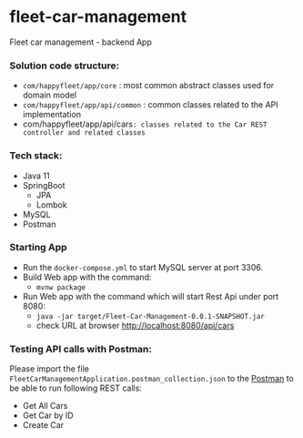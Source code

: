 # fleet-car-management
Fleet car management - backend App

### Solution code structure:

- `com/happyfleet/app/core` : most common abstract classes used for domain model
- `com/happyfleet/app/api/common` : common classes related to the API implementation
- com/happyfleet/app/api/cars` : classes related to the Car REST controller and related classes
  `
### Tech stack:

- Java 11
- SpringBoot
  - JPA
  - Lombok
- MySQL
- Postman

### Starting App
- Run the `docker-compose.yml` to start MySQL server at port 3306.
- Build Web app with the command:
  - `mvnw package`
- Run Web app with the command which will start Rest Api under port 8080:
  - `java -jar target/Fleet-Car-Management-0.0.1-SNAPSHOT.jar`
  - check URL at browser [http://localhost:8080/api/cars](http://localhost:8080/api/cars)

### Testing API calls with Postman:

Please import the file `FleetCarManagementApplication.postman_collection.json` to the [Postman](https://www.postman.com/downloads/) to be able to run following REST calls:
- Get All Cars
- Get Car by ID
- Create Car